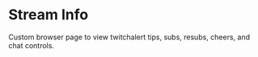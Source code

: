 # Stream Info
Custom browser page to view twitchalert tips, subs, resubs, cheers, and chat controls.
